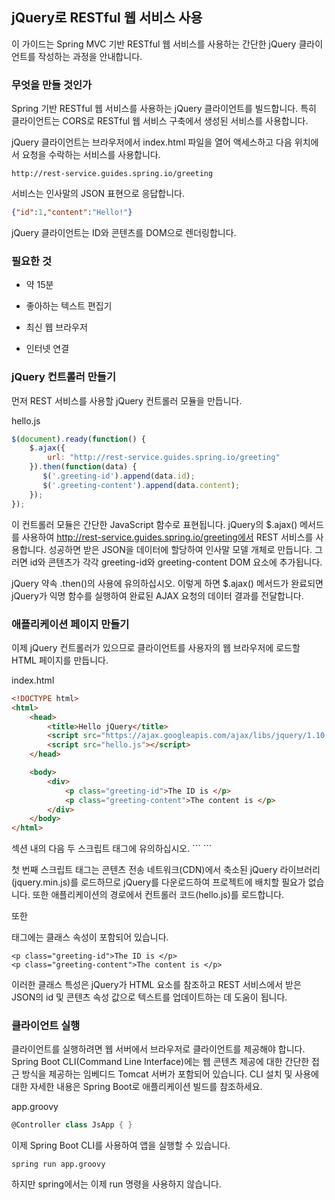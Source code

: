 ## jQuery로 RESTful 웹 서비스 사용
이 가이드는 Spring MVC 기반 RESTful 웹 서비스를 사용하는 간단한 jQuery 클라이언트를 작성하는 과정을 안내합니다.

### 무엇을 만들 것인가
Spring 기반 RESTful 웹 서비스를 사용하는 jQuery 클라이언트를 빌드합니다. 특히 클라이언트는 CORS로 RESTful 웹 서비스 구축에서 생성된 서비스를 사용합니다.

jQuery 클라이언트는 브라우저에서 index.html 파일을 열어 액세스하고 다음 위치에서 요청을 수락하는 서비스를 사용합니다.

```
http://rest-service.guides.spring.io/greeting
```

서비스는 인사말의 JSON 표현으로 응답합니다.
```json
{"id":1,"content":"Hello!"}
```
jQuery 클라이언트는 ID와 콘텐츠를 DOM으로 렌더링합니다.

### 필요한 것
* 약 15분

* 좋아하는 텍스트 편집기

* 최신 웹 브라우저

* 인터넷 연결

### jQuery 컨트롤러 만들기
먼저 REST 서비스를 사용할 jQuery 컨트롤러 모듈을 만듭니다.

hello.js
```js
$(document).ready(function() {
    $.ajax({
        url: "http://rest-service.guides.spring.io/greeting"
    }).then(function(data) {
       $('.greeting-id').append(data.id);
       $('.greeting-content').append(data.content);
    });
});
```

이 컨트롤러 모듈은 간단한 JavaScript 함수로 표현됩니다. jQuery의 $.ajax() 메서드를 사용하여 http://rest-service.guides.spring.io/greeting에서 REST 서비스를 사용합니다. 성공하면 받은 JSON을 데이터에 할당하여 인사말 모델 개체로 만듭니다. 그러면 id와 콘텐츠가 각각 greeting-id와 greeting-content DOM 요소에 추가됩니다.

jQuery 약속 .then()의 사용에 유의하십시오. 이렇게 하면 $.ajax() 메서드가 완료되면 jQuery가 익명 함수를 실행하여 완료된 AJAX 요청의 데이터 결과를 전달합니다.

### 애플리케이션 페이지 만들기
이제 jQuery 컨트롤러가 있으므로 클라이언트를 사용자의 웹 브라우저에 로드할 HTML 페이지를 만듭니다.

index.html
```html
<!DOCTYPE html>
<html>
    <head>
        <title>Hello jQuery</title>
        <script src="https://ajax.googleapis.com/ajax/libs/jquery/1.10.2/jquery.min.js"></script>
        <script src="hello.js"></script>
    </head>

    <body>
        <div>
            <p class="greeting-id">The ID is </p>
            <p class="greeting-content">The content is </p>
        </div>
    </body>
</html>
```

<head> 섹션 내의 다음 두 스크립트 태그에 유의하십시오.
```
<script src="https://ajax.googleapis.com/ajax/libs/jquery/1.10.2/jquery.min.js"></script>
<script src="hello.js"></script>
```

첫 번째 스크립트 태그는 콘텐츠 전송 네트워크(CDN)에서 축소된 jQuery 라이브러리(jquery.min.js)를 로드하므로 jQuery를 다운로드하여 프로젝트에 배치할 필요가 없습니다. 또한 애플리케이션의 경로에서 컨트롤러 코드(hello.js)를 로드합니다.

또한 <p> 태그에는 클래스 속성이 포함되어 있습니다.

```
<p class="greeting-id">The ID is </p>
<p class="greeting-content">The content is </p>
```

이러한 클래스 특성은 jQuery가 HTML 요소를 참조하고 REST 서비스에서 받은 JSON의 id 및 콘텐츠 속성 값으로 텍스트를 업데이트하는 데 도움이 됩니다.

### 클라이언트 실행
클라이언트를 실행하려면 웹 서버에서 브라우저로 클라이언트를 제공해야 합니다.
Spring Boot CLI(Command Line Interface)에는 웹 콘텐츠 제공에 대한 간단한 접근 방식을 제공하는 임베디드 Tomcat 서버가 포함되어 있습니다.
CLI 설치 및 사용에 대한 자세한 내용은 Spring Boot로 애플리케이션 빌드를 참조하세요.

app.groovy
```groovy
@Controller class JsApp { }
```
이제 Spring Boot CLI를 사용하여 앱을 실행할 수 있습니다.
```
spring run app.groovy
```
하지만 spring에서는 이제 run 명령을 사용하지 않습니다.

